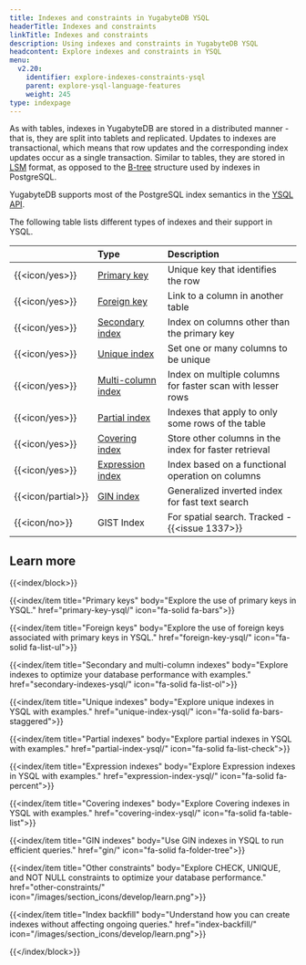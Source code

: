 ```yaml
---
title: Indexes and constraints in YugabyteDB YSQL
headerTitle: Indexes and constraints
linkTitle: Indexes and constraints
description: Using indexes and constraints in YugabyteDB YSQL
headcontent: Explore indexes and constraints in YSQL
menu:
  v2.20:
    identifier: explore-indexes-constraints-ysql
    parent: explore-ysql-language-features
    weight: 245
type: indexpage
---
```


As with tables, indexes in YugabyteDB are stored in a distributed manner - that is, they are split into tablets and replicated. Updates to indexes are transactional, which means that row updates and the corresponding index updates occur as a single transaction. Similar to tables, they are stored in [LSM](https://en.wikipedia.org/wiki/Log-structured_merge-tree) format, as opposed to the [B-tree](https://www.postgresql.org/docs/current/btree-implementation.html#BTREE-STRUCTURE) structure used by indexes in PostgreSQL.

YugabyteDB supports most of the PostgreSQL index semantics in the [YSQL API](../../../api/ysql/).

The following table lists different types of indexes and their support in YSQL.

|                | Type | Description  |
| :------------- | :--- | :--- |
| {{<icon/yes>}} | [Primary key](primary-key-ysql/) | Unique key that identifies the row |
| {{<icon/yes>}} | [Foreign key](foreign-key-ysql/) | Link to a column in another table |
| {{<icon/yes>}} | [Secondary index](secondary-indexes-ysql/) | Index on columns other than the primary key |
| {{<icon/yes>}} | [Unique index](unique-index-ysql/) | Set one or many columns to be unique |
| {{<icon/yes>}} | [Multi-column index](secondary-indexes-ysql/#multi-column-index) | Index on multiple columns for faster scan with lesser rows |
| {{<icon/yes>}} | [Partial index](partial-index-ysql/) | Indexes that apply to only some rows of the table |
| {{<icon/yes>}} | [Covering index](covering-index-ysql/) | Store other columns in the index for faster retrieval |
| {{<icon/yes>}} | [Expression index](expression-index-ysql/) | Index based on a functional operation on columns |
| {{<icon/partial>}} | [GIN index](gin) | Generalized inverted index for fast text search |
| {{<icon/no>}}  | GIST Index | For spatial search. Tracked - {{<issue 1337>}} |

## Learn more

{{<index/block>}}

  {{<index/item
    title="Primary keys"
    body="Explore the use of primary keys in YSQL."
    href="primary-key-ysql/"
    icon="fa-solid fa-bars">}}

  {{<index/item
    title="Foreign keys"
    body="Explore the use of foreign keys associated with primary keys in YSQL."
    href="foreign-key-ysql/"
    icon="fa-solid fa-list-ul">}}

  {{<index/item
    title="Secondary and multi-column indexes"
    body="Explore indexes to optimize your database performance with examples."
    href="secondary-indexes-ysql/"
    icon="fa-solid fa-list-ol">}}

  {{<index/item
    title="Unique indexes"
    body="Explore unique indexes in YSQL with examples."
    href="unique-index-ysql/"
    icon="fa-solid fa-bars-staggered">}}

  {{<index/item
    title="Partial indexes"
    body="Explore partial indexes in YSQL with examples."
    href="partial-index-ysql/"
    icon="fa-solid fa-list-check">}}

  {{<index/item
    title="Expression indexes"
    body="Explore Expression indexes in YSQL with examples."
    href="expression-index-ysql/"
    icon="fa-solid fa-percent">}}

   {{<index/item
    title="Covering indexes"
    body="Explore Covering indexes in YSQL with examples."
    href="covering-index-ysql/"
    icon="fa-solid fa-table-list">}}

  {{<index/item
    title="GIN indexes"
    body="Use GIN indexes in YSQL to run efficient queries."
    href="gin/"
    icon="fa-solid fa-folder-tree">}}

  {{<index/item
    title="Other constraints"
    body="Explore CHECK, UNIQUE, and NOT NULL constraints to optimize your database performance."
    href="other-constraints/"
    icon="/images/section_icons/develop/learn.png">}}

  {{<index/item
    title="Index backfill"
    body="Understand how you can create indexes without affecting ongoing queries."
    href="index-backfill/"
    icon="/images/section_icons/develop/learn.png">}}

{{</index/block>}}
